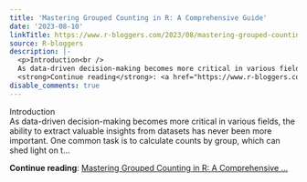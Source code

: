 ```yaml
---
title: 'Mastering Grouped Counting in R: A Comprehensive Guide'
date: '2023-08-10'
linkTitle: https://www.r-bloggers.com/2023/08/mastering-grouped-counting-in-r-a-comprehensive-guide/
source: R-bloggers
description: |-
  <p>Introduction<br />
  As data-driven decision-making becomes more critical in various fields, the ability to extract valuable insights from datasets has never been more important. One common task is to calculate counts by group, which can shed light on t...</p>
  <strong>Continue reading</strong>: <a href="https://www.r-bloggers.com/2023/08/mastering-grouped-counting-in-r-a-comprehensive-guide/">Mastering Grouped Counting in R: A Comprehensive ...
disable_comments: true
---
```

<p>Introduction<br />
As data-driven decision-making becomes more critical in various fields, the ability to extract valuable insights from datasets has never been more important. One common task is to calculate counts by group, which can shed light on t...</p>
<strong>Continue reading</strong>: <a href="https://www.r-bloggers.com/2023/08/mastering-grouped-counting-in-r-a-comprehensive-guide/">Mastering Grouped Counting in R: A Comprehensive ...